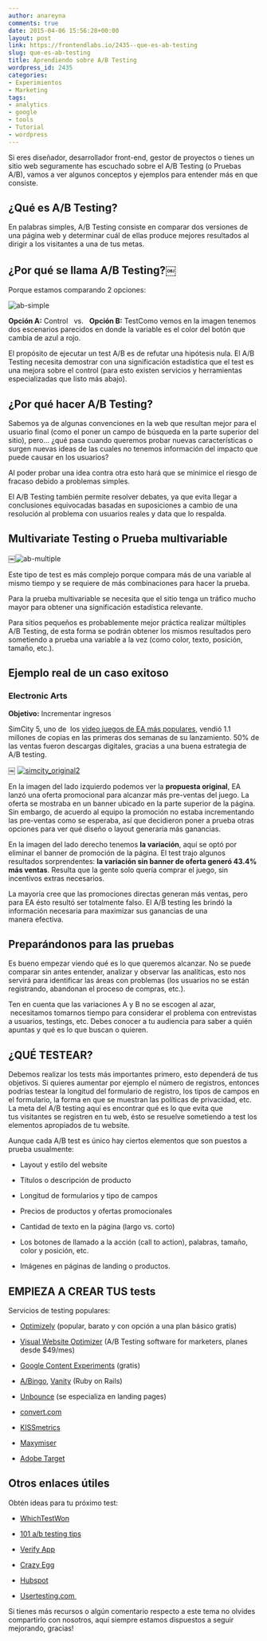```yaml
---
author: anareyna
comments: true
date: 2015-04-06 15:56:28+00:00
layout: post
link: https://frontendlabs.io/2435--que-es-ab-testing
slug: que-es-ab-testing
title: Aprendiendo sobre A/B Testing
wordpress_id: 2435
categories:
- Experimientos
- Marketing
tags:
- analytics
- google
- tools
- Tutorial
- wordpress
---
```


Si eres diseñador, desarrollador front-end, gestor de proyectos o tienes un sitio web seguramente has escuchado sobre el A/B Testing (o Pruebas A/B), vamos a ver algunos conceptos y ejemplos para entender más en que consiste.


## ¿Qué es A/B Testing?


En palabras simples, A/B Testing consiste en comparar dos versiones de una página web y determinar cuál de ellas produce mejores resultados al dirigir a los visitantes a una de tus metas.


## ¿Por qué se llama A/B Testing?￼


Porque estamos comparando 2 opciones:

![ab-simple](https://frontendlabs.io/wp-content/uploads/2015/03/ab-simple.png)

**Opción A:** Control   vs.   **Opción B:** TestComo vemos en la imagen tenemos dos escenarios parecidos en donde la variable es el color del botón que cambia de azul a rojo.

El propósito de ejecutar un test A/B es de refutar una hipótesis nula. El A/B Testing necesita demostrar con una significación estadística que el test es una mejora sobre el control (para esto existen servicios y herramientas especializadas que listo más abajo).


## ¿Por qué hacer A/B Testing?


Sabemos ya de algunas convenciones en la web que resultan mejor para el usuario final (como el poner un campo de búsqueda en la parte superior del sitio), pero... ¿qué pasa cuando queremos probar nuevas características o surgen nuevas ideas de las cuales no tenemos información del impacto que puede causar en los usuarios?

Al poder probar una idea contra otra esto hará que se minimice el riesgo de fracaso debido a problemas simples.

El A/B Testing también permite resolver debates, ya que evita llegar a conclusiones equivocadas basadas en suposiciones a cambio de una resolución al problema con usuarios reales y data que lo respalda.


## Multivariate Testing o Prueba multivariable


￼![ab-multiple](https://frontendlabs.io/wp-content/uploads/2015/03/ab-multiple.png)

Este tipo de test es más complejo porque compara más de una variable al mismo tiempo y se requiere de más combinaciones para hacer la prueba.

Para la prueba multivariable se necesita que el sitio tenga un tráfico mucho mayor para obtener una significación estadística relevante.

Para sitios pequeños es probablemente mejor práctica realizar múltiples A/B Testing, de esta forma se podrán obtener los mismos resultados pero sometiendo a prueba una variable a la vez (como color, texto, posición, tamaño, etc.).


## Ejemplo real de un caso exitoso




### Electronic Arts


**Objetivo:** Incrementar ingresos

SimCity 5, uno de  los [video juegos de EA más populares](http://blog.optimizely.com/2013/06/14/ea_simcity_optimizely_casestudy/), vendió 1.1 millones de copias en las primeras dos semanas de su lanzamiento. 50% de las ventas fueron descargas digitales, gracias a una buena estrategia de A/B testing.

￼
[![simcity_original2](https://frontendlabs.io/wp-content/uploads/2015/03/simcity_original2-1024x557.jpg)](https://frontendlabs.io/wp-content/uploads/2015/03/simcity_original2.jpg)

En la imagen del lado izquierdo podemos ver la **propuesta original**, EA lanzó una oferta promocional para alcanzar más pre-ventas del juego. La oferta se mostraba en un banner ubicado en la parte superior de la página. Sin embargo, de acuerdo al equipo la promoción no estaba incrementando las pre-ventas como se esperaba, así que decidieron poner a prueba otras opciones para ver qué diseño o layout generaría más ganancias.

En la imagen del lado derecho tenemos **la variación**, aquí se optó por eliminar el banner de promoción de la página. El test trajo algunos resultados sorprendentes: **la variación sin banner de oferta generó 43.4% más ventas**. Resulta que la gente solo quería comprar el juego, sin incentivos extras necesarios.

La mayoría cree que las promociones directas generan más ventas, pero para EA ésto resultó ser totalmente falso. El A/B testing les brindó la información necesaria para maximizar sus ganancias de una manera efectiva.


## Preparándonos para las pruebas


Es bueno empezar viendo qué es lo que queremos alcanzar. No se puede comparar sin antes entender, analizar y observar las analíticas, esto nos servirá para identificar las áreas con problemas (los usuarios no se están registrando, abandonan el proceso de compras, etc.).

Ten en cuenta que las variaciones A y B no se escogen al azar,  necesitamos tomarnos tiempo para considerar el problema con entrevistas a usuarios, testings, etc. Debes conocer a tu audiencia para saber a quién apuntas y qué es lo que buscan o quieren.


## ¿QUÉ TESTEAR?


Debemos realizar los tests más importantes primero, esto dependerá de tus objetivos. Si quieres aumentar por ejemplo el número de registros, entonces podrías testear la longitud del formulario de registro, los tipos de campos en el formulario, la forma en que se muestran las políticas de privacidad, etc. La meta del A/B testing aquí es encontrar qué es lo que evita que tus visitantes se registren en tu web, ésto se resuelve sometiendo a test los elementos apropiados de tu website.

Aunque cada A/B test es único hay ciertos elementos que son puestos a prueba usualmente:



	
  * Layout y estilo del website

	
  * Títulos o descripción de producto

	
  * Longitud de formularios y tipo de campos

	
  * Precios de productos y ofertas promocionales

	
  * Cantidad de texto en la página (largo vs. corto)

	
  * Los botones de llamado a la acción (call to action), palabras, tamaño, color y posición, etc.

	
  * Imágenes en páginas de landing o productos.




## EMPIEZA A CREAR TUS tests




Servicios de testing populares:






	
  * [Optimizely](https://www.optimizely.com/) (popular, barato y con opción a una plan básico gratis)

	
  * [Visual Website Optimizer](https://vwo.com/) (A/B Testing software for marketers, planes desde $49/mes)

	
  * [Google Content Experiments](https://support.google.com/analytics/answer/1745149) (gratis)

	
  * [A/Bingo](https://www.bingocardcreator.com/abingo), [Vanity](http://vanity.labnotes.org/) (Ruby on Rails)

	
  * [Unbounce](http://unbounce.com/) (se especializa en landing pages)

	
  * [convert.com](http://www.convert.com/)

	
  * [KISSmetrics](https://www.kissmetrics.com/)

	
  * [Maxymiser](https://www.maxymiser.com/)

	
  * [Adobe Target](http://www.adobe.com/la/solutions/testing-targeting.html)




## Otros enlaces útiles




Obtén ideas para tu próximo test:






	
  * [WhichTestWon](https://whichtestwon.com/)

	
  * [101 a/b testing tips](http://www.conversion-rate-experts.com/cro-tips/)

	
  * [Verify App](http://verifyapp.com/)

	
  * [Crazy Egg ](http://www.crazyegg.com/)

	
  * [Hubspot](http://hubspot.com)

	
  * [Usertesting.com ](http://www.usertesting.com/) 


Si tienes más recursos o algún comentario respecto a este tema no olvides compartirlo con nosotros, aquí siempre estamos dispuestos a seguir mejorando, gracias!
